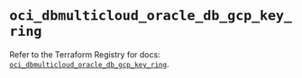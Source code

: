 # `oci_dbmulticloud_oracle_db_gcp_key_ring`

Refer to the Terraform Registry for docs: [`oci_dbmulticloud_oracle_db_gcp_key_ring`](https://registry.terraform.io/providers/oracle/oci/7.19.0/docs/resources/dbmulticloud_oracle_db_gcp_key_ring).
